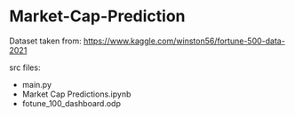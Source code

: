 # Market-Cap-Prediction

Dataset taken from: https://www.kaggle.com/winston56/fortune-500-data-2021


src files:
- main.py
- Market Cap Predictions.ipynb
- fotune_100_dashboard.odp
